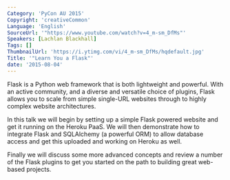 ```yaml
---
Category: 'PyCon AU 2015'
Copyright: 'creativeCommon'
Language: 'English'
SourceUrl: '"https://www.youtube.com/watch?v=4_m-sm_DfMs"'
Speakers: [Lachlan Blackhall]
Tags: []
ThumbnailUrl: 'https://i.ytimg.com/vi/4_m-sm_DfMs/hqdefault.jpg'
Title: '"Learn You a Flask"'
date: '2015-08-04'
---
```

Flask is a Python web framework that is both lightweight and powerful. With an active community, and a diverse and versatile choice of plugins, Flask allows you to scale from simple single-URL websites through to highly complex website architectures. 

In this talk we will begin by setting up a simple Flask powered website and get it running on the Heroku PaaS. We will then demonstrate how to integrate Flask and SQLAlchemy (a powerful ORM) to allow database access and get this uploaded and working on Heroku as well.

Finally we will discuss some more advanced concepts and review a number of the Flask plugins to get you started on the path to building great web-based projects.


